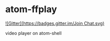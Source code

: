 atom-ffplay
===========
[![Gitter](https://badges.gitter.im/Join Chat.svg)](https://gitter.im/luuvish/atom-ffplay?utm_source=badge&utm_medium=badge&utm_campaign=pr-badge&utm_content=badge)

video player on atom-shell
